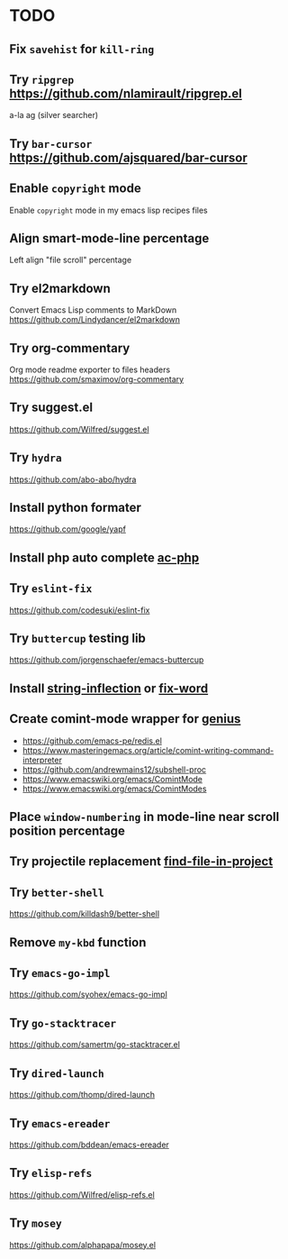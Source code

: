 # TODO

## Fix `savehist` for `kill-ring`

## Try `ripgrep` https://github.com/nlamirault/ripgrep.el

a-la ag (silver searcher)

## Try `bar-cursor` https://github.com/ajsquared/bar-cursor

## Enable `copyright` mode

Enable `copyright` mode in my emacs lisp recipes files

## Align smart-mode-line percentage

Left align "file scroll" percentage

## Try el2markdown

Convert Emacs Lisp comments to MarkDown
<https://github.com/Lindydancer/el2markdown>

## Try org-commentary

Org mode readme exporter to files headers
<https://github.com/smaximov/org-commentary>

## Try suggest.el

<https://github.com/Wilfred/suggest.el>

## Try `hydra`

<https://github.com/abo-abo/hydra>

## Install python formater

<https://github.com/google/yapf>

## Install php auto complete [ac-php][]

[ac-php]: https://github.com/xcwen/ac-php

## Try `eslint-fix`

<https://github.com/codesuki/eslint-fix>

## Try `buttercup` testing lib

<https://github.com/jorgenschaefer/emacs-buttercup>

## Install [string-inflection][] or [fix-word][]

[fix-word]: https://github.com/mrkkrp/fix-word
[string-inflection]: https://github.com/akicho8/string-inflection

## Create comint-mode wrapper for [genius][]

* <https://github.com/emacs-pe/redis.el>
* <https://www.masteringemacs.org/article/comint-writing-command-interpreter>
* <https://github.com/andrewmains12/subshell-proc>
* <https://www.emacswiki.org/emacs/ComintMode>
* <https://www.emacswiki.org/emacs/ComintModes>

[genius]: http://www.jirka.org/genius.html

## Place `window-numbering` in mode-line near scroll position percentage

## Try projectile replacement [find-file-in-project][]

[find-file-in-project]: https://github.com/technomancy/find-file-in-project

## Try `better-shell`

<https://github.com/killdash9/better-shell>

## Remove `my-kbd` function

## Try `emacs-go-impl`

<https://github.com/syohex/emacs-go-impl>

## Try `go-stacktracer`

<https://github.com/samertm/go-stacktracer.el>

## Try `dired-launch`

<https://github.com/thomp/dired-launch>

## Try `emacs-ereader`

<https://github.com/bddean/emacs-ereader>

## Try `elisp-refs`

<https://github.com/Wilfred/elisp-refs.el>

## Try `mosey`

<https://github.com/alphapapa/mosey.el>
